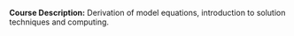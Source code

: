 **Course Description:** Derivation of model equations, introduction to solution techniques and computing.